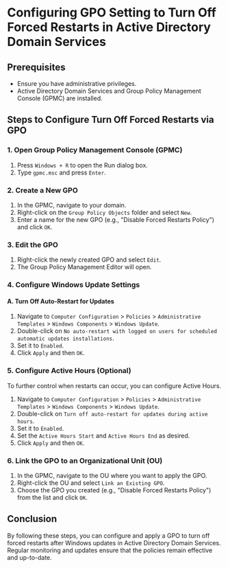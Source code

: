# Configuring GPO Setting to Turn Off Forced Restarts in Active Directory Domain Services

## Prerequisites
- Ensure you have administrative privileges.
- Active Directory Domain Services and Group Policy Management Console (GPMC) are installed.

## Steps to Configure Turn Off Forced Restarts via GPO

### 1. Open Group Policy Management Console (GPMC)
1. Press `Windows + R` to open the Run dialog box.
2. Type `gpmc.msc` and press `Enter`.

### 2. Create a New GPO
1. In the GPMC, navigate to your domain.
2. Right-click on the `Group Policy Objects` folder and select `New`.
3. Enter a name for the new GPO (e.g., "Disable Forced Restarts Policy") and click `OK`.

### 3. Edit the GPO
1. Right-click the newly created GPO and select `Edit`.
2. The Group Policy Management Editor will open.

### 4. Configure Windows Update Settings

#### A. Turn Off Auto-Restart for Updates
1. Navigate to `Computer Configuration` > `Policies` > `Administrative Templates` > `Windows Components` > `Windows Update`.
2. Double-click on `No auto-restart with logged on users for scheduled automatic updates installations`.
3. Set it to `Enabled`.
4. Click `Apply` and then `OK`.

### 5. Configure Active Hours (Optional)
To further control when restarts can occur, you can configure Active Hours.

1. Navigate to `Computer Configuration` > `Policies` > `Administrative Templates` > `Windows Components` > `Windows Update`.
2. Double-click on `Turn off auto-restart for updates during active hours`.
3. Set it to `Enabled`.
4. Set the `Active Hours Start` and `Active Hours End` as desired.
5. Click `Apply` and then `OK`.

### 6. Link the GPO to an Organizational Unit (OU)
1. In the GPMC, navigate to the OU where you want to apply the GPO.
2. Right-click the OU and select `Link an Existing GPO`.
3. Choose the GPO you created (e.g., "Disable Forced Restarts Policy") from the list and click `OK`.


## Conclusion
By following these steps, you can configure and apply a GPO to turn off forced restarts after Windows updates in Active Directory Domain Services. Regular monitoring and updates ensure that the policies remain effective and up-to-date.
